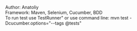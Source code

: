 Author: Anatoliy
<br/>
Framework: Maven, Selenium, Cucumber, BDD
<br/>
To run test use TestRunner" or use command line: mvn test -Dcucumber.options="--tags @tests"
